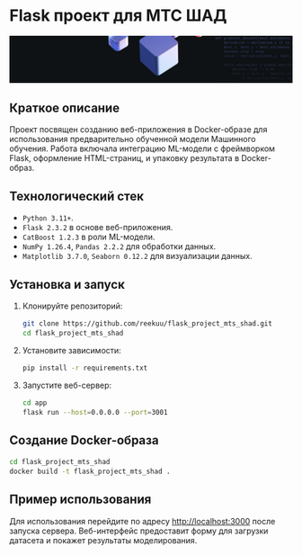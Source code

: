 # Flask проект для МТС ШАД

![logo-wide](docs/logo-wide.jpeg)

## Краткое описание

Проект посвящен созданию веб-приложения в Docker-образе для использования предварительно обученной модели Машинного обучения.
Работа включала интеграцию ML-модели с фреймворком Flask, оформление HTML-страниц, и упаковку результата в Docker-образ.

## Технологический стек

- `Python 3.11+`.
- `Flask 2.3.2` в основе веб-приложения.
- `CatBoost 1.2.3` в роли ML-модели.
- `NumPy 1.26.4`, `Pandas 2.2.2` для обработки данных.
- `Matplotlib 3.7.0`, `Seaborn 0.12.2` для визуализации данных.

## Установка и запуск

1. Клонируйте репозиторий:
   ```bash
   git clone https://github.com/reekuu/flask_project_mts_shad.git
   cd flask_project_mts_shad
   ```
2. Установите зависимости:
   ```bash
   pip install -r requirements.txt
   ```

3. Запустите веб-сервер:
   ```bash
   cd app
   flask run --host=0.0.0.0 --port=3001
   ```

## Создание Docker-образа

```bash
cd flask_project_mts_shad
docker build -t flask_project_mts_shad .
```

## Пример использования
Для использования перейдите по адресу [http://localhost:3000](http://localhost:3000) после запуска сервера. Веб-интерфейс предоставит форму для загрузки датасета и покажет результаты моделирования.
